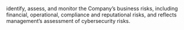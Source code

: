 identify, assess, and monitor the Company’s business risks, including financial, operational, compliance and reputational risks,
and reflects management’s assessment of cybersecurity risks.